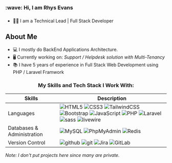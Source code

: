 <h3 align="left">:wave: Hi, I am Rhys Evans</h3>
<h3 align="center"></h3>

- 👨‍💻 I am a Technical Lead | Full Stack Developer

<h2>About Me</h2>

- 💻 I mostly do BackEnd Applications Architecture.
- 🖥 Currently working on: <i>Support / Helpdesk solution with Multi-Tenancy</i>
- 📚 I have 5 years of experience in Full Stack Web Development using PHP / Laravel Framwork


<h3 align="center">My Skills and Tech Stack I Work With:</h3>

| Skills | Description |
| --- | --- |
| Languages &nbsp; &nbsp; | ![HTML5](https://img.shields.io/badge/html5-%23E34F26.svg?style=for-the-badge&logo=html5&logoColor=white) ![CSS3](https://img.shields.io/badge/css3-%231572B6.svg?style=for-the-badge&logo=css3&logoColor=white) ![TailwindCSS](https://img.shields.io/badge/tailwindcss-%2338B2AC.svg?style=for-the-badge&logo=tailwind-css&logoColor=white) ![Bootstrap](https://img.shields.io/badge/bootstrap-%23563D7C.svg?style=for-the-badge&logo=bootstrap&logoColor=white) ![JavaScript](https://img.shields.io/badge/javascript-%23323330.svg?style=for-the-badge&logo=javascript&logoColor=%23F7DF1E) ![PHP](https://img.shields.io/badge/php-%23777BB4.svg?style=for-the-badge&logo=php&logoColor=white) ![Laravel](https://img.shields.io/badge/Laravel-FF2D20?style=for-the-badge&logo=laravel&logoColor=white) ![sass](https://img.shields.io/badge/Sass-CC6699?style=for-the-badge&logo=sass&logoColor=white)  ![livewire](https://img.shields.io/badge/Livewire-4E56A6?style=for-the-badge&logo=Livewire&logoColor=white) ||
| Databases & Administration | ![MySQL](https://img.shields.io/badge/mysql-%2300f.svg?style=for-the-badge&logo=mysql&logoColor=white) ![PhpMyAdmin](https://img.shields.io/badge/PhpMyAdmin-%6C78AF.svg?style=for-the-badge&logo=phpmyadmin&logoColor=white) ![Redis](https://img.shields.io/badge/Redis-cd2a1e.svg?style=for-the-badge&logo=redis&logoColor=white)|
| Version Control | ![github](https://img.shields.io/badge/Github-181717?style=for-the-badge&logo=github&logoColor=white) ![git](https://img.shields.io/badge/Git-F05032?style=for-the-badge&logo=git&logoColor=white) ![Jira](https://img.shields.io/badge/jira-0152cc?style=for-the-badge&logo=jira&logoColor=white) ![GitLab](https://img.shields.io/badge/gitlab-171321?style=for-the-badge&logo=gitlab&logoColor=white) |


<i>Note: I don't put projects here since many are private.</i>
